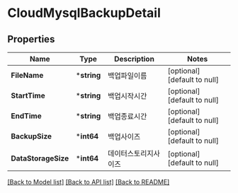 # CloudMysqlBackupDetail

## Properties
Name | Type | Description | Notes
------------ | ------------- | ------------- | -------------
**FileName** | ***string** | 백업파일이름 | [optional] [default to null]
**StartTime** | ***string** | 백업시작시간 | [optional] [default to null]
**EndTime** | ***string** | 백업종료시간 | [optional] [default to null]
**BackupSize** | ***int64** | 백업사이즈 | [optional] [default to null]
**DataStorageSize** | ***int64** | 데이터스토리지사이즈 | [optional] [default to null]

[[Back to Model list]](../README.md#documentation-for-models) [[Back to API list]](../README.md#documentation-for-api-endpoints) [[Back to README]](../README.md)


